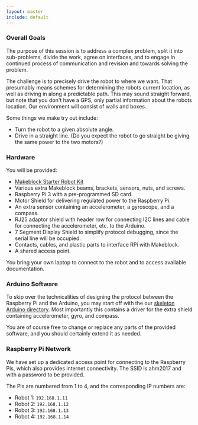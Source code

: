 ```yaml
---
layout: master
include: default
---
```


### Overall Goals

The purpose of this session is to address a complex problem, split it into
sub-problems, divide the work, agree on interfaces, and to engage in
continued process of communication and revision and towards solving the
problem.

The challenge is to precisely drive the robot to where we want.  That
presumably means schemes for determining the robots current location, as
well as driving in along a predictable path.  This may sound straight
forward, but note that you don't have a GPS, only partial information about
the robots location.  Our environment will consist of walls and boxes.

Some things we make try out include:

- Turn the robot to a given absolute angle.
- Drive in a straight line.  (Do you expect the robot to go straight be
  giving the same power to the two motors?)


### Hardware

You will be provided:

- [Makeblock Starter Robot Kit](http://www.makeblock.com/starter-robot)
- Various extra Makeblock beams, brackets, sensors, nuts, and screws.
- Raspberry Pi 3 with a pre-programmed SD card.
- Motor Shield for delivering regulated power to the Raspberry Pi.
- An extra sensor containing an accelerometer, a gyroscope, and a compass.
- RJ25 adaptor shield with header row for connecting I2C lines and cable for
  connecting the accelerometer, etc. to the Arduino.
- 7 Segment Display Shield to simplify protocol debugging, since the serial
  line will be occupied.
- Contacts, cables, and plastic parts to interface RPi with Makeblock.
- A shared access point.

You bring your own laptop to connect to the robot and to access available
documentation.

### Arduino Software

To skip over the technicalities of designing the protocol between the
Raspberry Pi and the Arduino, you may start off with the our
[skeleton Arduino directory](https://github.com/neicnordic/ahm17.neic.nordforsk.org/teamwork/arduino).
Most importantly this contains a driver for the extra shield containing
accelerometer, gyro, and compass.

You are of course free to change or replace any parts of the provided
software, and you should certainly extend it as needed.

### Raspberry Pi Network

We have set up a dedicated access point for connecting to the Raspberry Pis,
which also provides internet connectivity.  The SSID is ahm2017 and with a
password to be provided.

The Pis are numbered from 1 to 4, and the corresponding IP numbers are:
- Robot 1: `192.168.1.11`
- Robot 2: `192.168.1.12`
- Robot 3: `192.168.1.13`
- Robot 4: `192.168.1.14`
